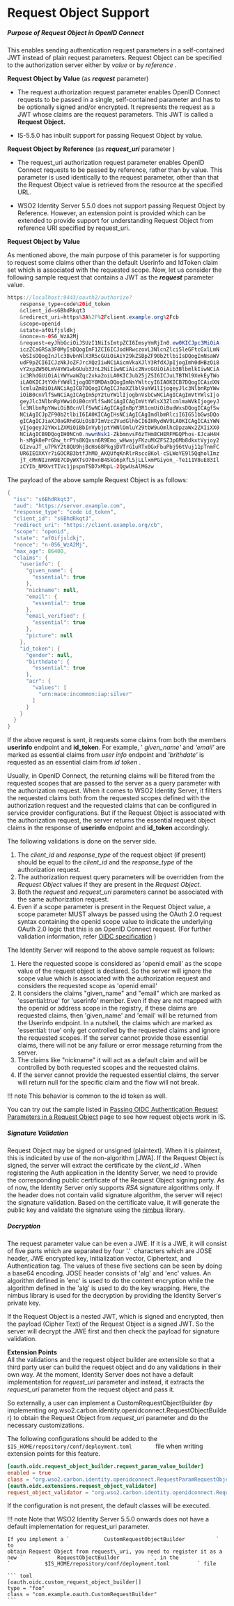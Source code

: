 # Request Object Support

##### Purpose of Request Object in OpenID Connect

This enables sending authentication request parameters in a
self-contained JWT instead of plain request parameters. Request Object
can be specified to the authorization server either by *value* or by
*reference* .

**Request Object by Value** (as ***request*** parameter)

-   The request authorization request parameter enables OpenID Connect
    requests to be passed in a single, self-contained parameter and has
    to be optionally signed and/or encrypted. It represents the request
    as a JWT whose claims are the request parameters. This JWT is called
    a **Request Object.**

-   IS-5.5.0 has inbuilt support for passing Request Object by value.

**Request Object by Reference** (as ***request\_uri*** parameter )

-   The request\_uri authorization request parameter enables OpenID
    Connect requests to be passed by reference, rather than by value.
    This parameter is used identically to the request parameter, other
    than that the Request Object value is retrieved from the resource at
    the specified URL.

-   WSO2 Identity Server 5.5.0 does not support passing Request Object
    by Reference. However, an extension point is provided which can be
    extended to provide support for understanding Request Object from
    reference URI specified by request\_uri.
      

**Request Object by Value**

As mentioned above, the main purpose of this parameter is for supporting
to request some claims other than the default Userinfo and IdToken claim
set which is associated with the requested scope. Now, let us consider
the following sample request that contains a JWT as the ***request***
parameter value.

``` java
https://localhost:9443/oauth2/authorize?
    response_type=code%20id_token
    &client_id=s6BhdRkqt3
    &redirect_uri=https%3A%2F%2Fclient.example.org%2Fcb
    &scope=openid
    &state=af0ifjsldkj
    &nonce=n-0S6_WzA2Mj
    &request=eyJhbGciOiJSUzI1NiIsImtpZCI6ImsyYmRjIn0.ew0KICJpc3MiOiA
    iczZCaGRSa3F0MyIsDQogImF1ZCI6ICJodHRwczovL3NlcnZlci5leGFtcGxlLmN
    vbSIsDQogInJlc3BvbnNlX3R5cGUiOiAiY29kZSBpZF90b2tlbiIsDQogImNsaWV
    udF9pZCI6ICJzNkJoZFJrcXQzIiwNCiAicmVkaXJlY3RfdXJpIjogImh0dHBzOi8
    vY2xpZW50LmV4YW1wbGUub3JnL2NiIiwNCiAic2NvcGUiOiAib3BlbmlkIiwNCiA
    ic3RhdGUiOiAiYWYwaWZqc2xka2oiLA0KICJub25jZSI6ICJuLTBTNl9XekEyTWo
    iLA0KICJtYXhfYWdlIjogODY0MDAsDQogImNsYWltcyI6IA0KICB7DQogICAidXN
    lcmluZm8iOiANCiAgICB7DQogICAgICJnaXZlbl9uYW1lIjogeyJlc3NlbnRpYWw
    iOiB0cnVlfSwNCiAgICAgIm5pY2tuYW1lIjogbnVsbCwNCiAgICAgImVtYWlsIjo
    geyJlc3NlbnRpYWwiOiB0cnVlfSwNCiAgICAgImVtYWlsX3ZlcmlmaWVkIjogeyJ
    lc3NlbnRpYWwiOiB0cnVlfSwNCiAgICAgInBpY3R1cmUiOiBudWxsDQogICAgfSw
    NCiAgICJpZF90b2tlbiI6IA0KICAgIHsNCiAgICAgImdlbmRlciI6IG51bGwsDQo
    gICAgICJiaXJ0aGRhdGUiOiB7ImVzc2VudGlhbCI6IHRydWV9LA0KICAgICAiYWN
    yIjogeyJ2YWx1ZXMiOiBbInVybjptYWNlOmluY29tbW9uOmlhcDpzaWx2ZXIiXX0
    NCiAgICB9DQogIH0NCn0.nwwnNsk1-ZkbmnvsF6zTHm8CHERFMGQPhos-EJcaH4H
    h-sMgk8ePrGhw_trPYs8KQxsn6R9Emo_wHwajyFKzuMXZFSZ3p6Mb8dkxtVyjoy2
    GIzvuJT_u7PkY2t8QU9hjBcHs68PkgjDVTrG1uRTx0GxFbuPbj96tVuj11pTnmFC
    UR6IEOXKYr7iGOCRB3btfJhM0_AKQUfqKnRlrRscc8Kol-cSLWoYE9l5QqholImz
    jT_cMnNIznW9E7CDyWXTsO70xnB4SkG6pXfLSjLLlxmPGiyon_-Te111V8uE83Il
    zCYIb_NMXvtTIVc1jpspnTSD7xMbpL-2QgwUsAlMGzw
```

The payload of the above sample Request Object is as follows:

``` java
{
  "iss": "s6BhdRkqt3",
  "aud": "https://server.example.com",
  "response_type": "code id_token",
  "client_id": "s6BhdRkqt3",
  "redirect_uri": "https://client.example.org/cb",
  "scope": "openid",
  "state": "af0ifjsldkj",
  "nonce": "n-0S6_WzA2Mj",
  "max_age": 86400,
  "claims": {
    "userinfo": {
      "given_name": {
        "essential": true
      },
      "nickname": null,
      "email": {
        "essential": true
      },
      "email_verified": {
        "essential": true
      },
      "picture": null
    },
    "id_token": {
      "gender": null,
      "birthdate": {
        "essential": true
      },
      "acr": {
        "values": [
          "urn:mace:incommon:iap:silver"
        ]
      }
    }
  }
}
```

If the above request is sent, it requests some claims from both the
members **userinfo** endpoint and **id\_token**. For example, '
*given\_name'* and *'email'* are marked as essential claims from *user
info* endpoint and *'brithdate'* is requested as an essential claim from
*id token* .

Usually, in OpenID Connect, the returning claims will be filtered from
the requested scopes that are passed to the server as a query parameter
with the authorization request. When it comes to WSO2 Identity Server,
it filters the requested claims both from the requested scopes defined
with the authorization request and the requested claims that can be
configured in service provider configurations. But if the Request Object
is associated with the authorization request, the server returns the
essential request object claims in the response of **userinfo** endpoint
and **id\_token** accordingly.

  
The following validations is done on the server side.

1.  The *client\_id* and *response\_type* of the request object (if
    present) should be equal to the *client\_id* and the
    *response\_type* of the authorization request.
2.  The authorization request query parameters will be overridden from
    the *Request Object* values if they are present in the *Request
    Object.*
3.  Both the *request* and *request\_uri* parameters cannot be
    associated with the same authorization request.
4.  Even if a scope parameter is present in the Request Object value, a
    scope parameter MUST always be passed using the OAuth 2.0 request
    syntax containing the openid scope value to indicate the underlying
    OAuth 2.0 logic that this is an OpenID Connect request. (For further
    validation information, refer [OIDC
    specification](http://openid.net/specs/openid-connect-core-1_0.html#JWTRequests)
    )  
      

The Identity Server will respond to the above sample request as follows:

1.  Here the requested scope is considered as 'openid email' as the
    scope value of the request object is declared. So the server will
    ignore the scope value which is associated with the authorization
    request and considers the requested scope as 'openid email'
2.  It considers the claims "given\_name" and "email" which are marked
    as 'essential:true' for 'userinfo' member. Even if they are not
    mapped with the openid or address scope in the registry, if these
    claims are requested claims, then 'given\_name' and 'email' will be
    returned from the Userinfo endpoint. In a nutshell, the claims which
    are marked as 'essential: true' only get controlled by the requested
    claims and ignore the requested scopes. If the server cannot provide
    those essential claims, there will not be any failure or error
    message returning from the server.
3.  The claims like "nickname" it will act as a default claim and will
    be controlled by both requested scopes and the requested claims.
4.  If the server cannot provide the requested essential claims, the
    server will return null for the specific claim and the flow will not
    break.

!!! note
    This behavior is common to the id token as well.
    

You can try out the sample listed in [Passing OIDC Authentication
Request Parameters in a Request
Object](../../tutorials/passing-oidc-authentication-request-parameters-in-a-request-object)
page to see how request objects work in IS.

##### Signature Validation

Request Object may be signed or unsigned (plaintext). When it is
plaintext, this is indicated by use of the non-algorithm \[JWA\]. If the
Request Object is signed, the server will extract the certificate by the
*client\_id* . When registering the Auth application in the Identity
Server, we need to provide the corresponding public certificate of the
Request Object signing party. As of now, the Identity Server only
supports *RSA* signature algorithms only. If the header does not contain
valid signature algorithm, the server will reject the signature
validation. Based on the certificate value, it will generate the public
key and validate the signature using the
[nimbus](https://connect2id.com/products/nimbus-jose-jwt) library.

##### Decryption

The request parameter value can be even a JWE. If it is a JWE, it will
consist of five parts which are separated by four '.'  characters which
are JOSE header, JWE encrypted key, Initialization vector, Ciphertext,
and Authentication tag. The values of these five sections can be seen by
doing a base64 encoding. JOSE header consists of 'alg' and 'enc' values.
An algorithm defined in 'enc' is used to do the content encryption while
the algorithm defined in the 'alg' is used to do the key wrapping. Here,
the nimbus library is used for the decryption by providing the Identity
Server's private key.  
  
If the Request Object is a nested JWT, which is signed and encrypted,
then the payload (Cipher Text) of the Request Object is a signed JWT. So
the server will decrypt the JWE first and then check the payload for
signature validation.


**Extension Points**  
All the validations and the request object builder are extensible so
that a third party user can build the request object and do any
validations in their own way. At the moment, Identity Server does not
have a default implementation for *request\_uri* parameter and instead,
it extracts the *request\_uri* parameter from the request object and
pass it.

So externally, a user can implement a CustomRequestObjectBuilder (by
implementing org.wso2.carbon.identity.openidconnect.RequestObjectBuilder) to
obtain the Request Object from *request\_uri* parameter and do the
necessary customizations.  
  
The following configurations should be added to the 
`          $IS_HOME/repository/conf/deployment.toml        ` file when
writing extension points for this feature.


``` toml
[oauth.oidc.request_object_builder.request_param_value_builder]  
enabled = true
class = "org.wso2.carbon.identity.openidconnect.RequestParamRequestObjectBuilder"
[oauth.oidc.extensions.request_object_validator] 
request_object_validator = "org.wso2.carbon.identity.openidconnect.RequestObjectValidatorImpl"
```

If the configuration is not present, the default classes will be
executed.


!!! note
    Note that WSO2 Identity Server 5.5.0 onwards does not have a default
    implementation for request\_uri parameter.
    
    If you implement a `           CustomRequestObjectBuilder          ` to
    obtain Request Object from request\_uri, you need to register it as a
    new `           RequestObjectBuilder          `, in the
    `           $IS_HOME/repository/conf/deployment.toml         ` file
    
    ``` toml
    [oauth.oidc.custom_request_object_builder]]        
    type = "foo"
    class = "com.example.oauth.CustomRequestBuilder"
    ```
    
